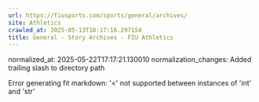 ```yaml
---
url: https://fiusports.com/sports/general/archives/
site: Athletics
crawled_at: 2025-05-13T10:17:16.297154
title: General - Story Archives - FIU Athletics
---
```

normalized_at: 2025-05-22T17:17:21.130010
normalization_changes: Added trailing slash to directory path

Error generating fit markdown: '<' not supported between instances of 'int' and 'str'